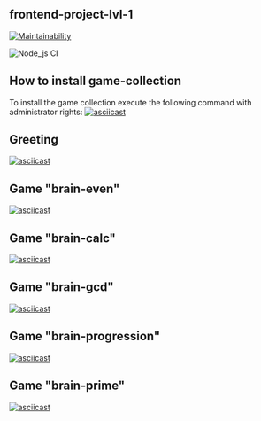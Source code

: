 ## frontend-project-lvl-1

[![Maintainability](https://api.codeclimate.com/v1/badges/877eca8267838344d4b1/maintainability)](https://codeclimate.com/github/Dicibel/frontend-project-lvl1/maintainability)

![Node_js CI](https://github.com/Dicibel/frontend-project-lvl1/workflows/Node_js%20CI/badge.svg)

## How to install game-collection

To install the game collection execute the following command with administrator rights:
[![asciicast](https://asciinema.org/a/SxSyg9yzHmWTZ0ZgHdOROQ83S.svg)](https://asciinema.org/a/SxSyg9yzHmWTZ0ZgHdOROQ83S)

## Greeting

[![asciicast](https://asciinema.org/a/3ZYYcuQDyKfTfZi8j9Ur5MA5r.svg)](https://asciinema.org/a/3ZYYcuQDyKfTfZi8j9Ur5MA5r)

## Game "brain-even"

[![asciicast](https://asciinema.org/a/ypSQxa980nYSrDcqyienQRlTx.svg)](https://asciinema.org/a/ypSQxa980nYSrDcqyienQRlTx)

## Game "brain-calc"

[![asciicast](https://asciinema.org/a/hoZWL1IbtSTIS5JWnZQMykzV8.svg)](https://asciinema.org/a/hoZWL1IbtSTIS5JWnZQMykzV8)

## Game "brain-gcd"

[![asciicast](https://asciinema.org/a/O85LKHYl7WLe9U3PD8cjg0QrW.svg)](https://asciinema.org/a/O85LKHYl7WLe9U3PD8cjg0QrW)

## Game "brain-progression"

[![asciicast](https://asciinema.org/a/GE0SWh1614OsXGqgEd3wFzUxS.svg)](https://asciinema.org/a/GE0SWh1614OsXGqgEd3wFzUxS)

## Game "brain-prime"

[![asciicast](https://asciinema.org/a/ASWJZbOQMWWTLuYaCqIIEfTab.svg)](https://asciinema.org/a/ASWJZbOQMWWTLuYaCqIIEfTab)
